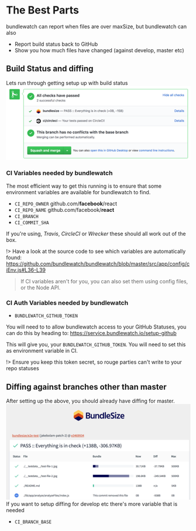 # The Best Parts
bundlewatch can report when files are over maxSize, but bundlewatch can also
- Report build status back to GitHub
- Show you how much files have changed (against develop, master etc)

## Build Status and diffing
Lets run through getting setup up with build status
![build status preview](../_assets/build-status-preview.png)
### CI Variables needed by bundlewatch
The most efficient way to get this running is to ensure that some environment variables are available for bundlewatch to find.
- `CI_REPO_OWNER` github.com/**facebook**/react
- `CI_REPO_NAME`  github.com/facebook/**react**
- `CI_BRANCH`
- `CI_COMMIT_SHA`

If you're using, _Travis_, _CircleCI_ or _Wrecker_ these should all work out of the box.

!> Have a look at the source code to see which variables are automatically found: https://github.com/bundlewatch/bundlewatch/blob/master/src/app/config/ciEnv.js#L36-L39

> If CI variables aren't for you, you can also set them using config files, or the Node API.

### CI Auth Variables needed by bundlewatch
- `BUNDLEWATCH_GITHUB_TOKEN`

You will need to to allow bundlewatch access to your GitHub Statuses, you can do this by heading to:
https://service.bundlewatch.io/setup-github

This will give you, your `BUNDLEWATCH_GITHUB_TOKEN`. You will need to set this as environment variable in CI.

!> Ensure you keep this token secret, so rouge parties can't write to your repo statuses


## Diffing against branches other than master
After setting up the above, you should already have diffing for master.
![build results preview](../_assets/build-results-preview.png)
If you want to setup diffing for develop etc there's more variable that is needed
- `CI_BRANCH_BASE`
